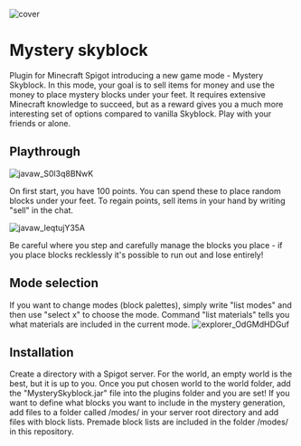
![cover](https://user-images.githubusercontent.com/46105170/197215023-f2b4be37-7cc3-45f0-aa53-290986bdfafe.png)

# Mystery skyblock

Plugin for Minecraft Spigot introducing a new game mode - Mystery Skyblock. In this mode, your goal is to sell items for money and use the money to place mystery blocks under your feet. It requires extensive Minecraft knowledge to succeed, but as a reward gives you a much more interesting set of options compared to vanilla Skyblock. Play with your friends or alone.

## Playthrough

![javaw_S0l3q8BNwK](https://user-images.githubusercontent.com/46105170/197218929-ba390209-b698-4a11-8b5e-2b4c66a2c5e8.gif)

On first start, you have 100 points. You can spend these to place random blocks under your feet. To regain points, sell items in your hand by writing "sell" in the chat. 

![javaw_leqtujY35A](https://user-images.githubusercontent.com/46105170/197218758-2ad78db1-c901-4e65-a7bf-aa810a81a6ec.gif)

Be careful where you step and carefully manage the blocks you place - if you place blocks recklessly it's possible to run out and lose entirely!

## Mode selection
If you want to change modes (block palettes), simply write "list modes" and then use "select x" to choose the mode. Command "list materials" tells you what materials are included in the current mode.
![explorer_OdGMdHDGuf](https://user-images.githubusercontent.com/46105170/204289880-9c5ccf5a-9f33-4534-a612-3626860cd279.gif)

## Installation

Create a directory with a Spigot server. For the world, an empty world is the best, but it is up to you. Once you put chosen world to the world folder, add the "MysterySkyblock.jar" file into the plugins folder and you are set! If you want to define what blocks you want to include in the mystery generation, add files to a folder called /modes/ in your server root directory and add files with block lists. Premade block lists are included in the folder /modes/ in this repository.




